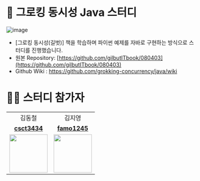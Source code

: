 # 📖 그로킹 동시성 Java 스터디

![image](https://github.com/user-attachments/assets/e5591a97-4286-4d80-afc5-78f63ec82965)

- [그로킹 동시성(길벗)] 책을 학습하며 파이썬 예제를 자바로 구현하는 방식으로 스터디를 진행했습니다.
- 원본 Repository: [https://github.com/gilbutITbook/080403](https://github.com/gilbutITbook/080403)
- Github Wiki : https://github.com/grokking-concurrency/java/wiki

# 👨‍💻 스터디 참가자 

<table>
    <tr align="center">
        <td>김동철</td>
        <td>김지영</td>
    </tr>
    <tr align="center">
        <td><strong><a href='https://github.com/csct3434' target='_blank'>csct3434</a></strong></td>
        <td><strong><a href='https://github.com/famo1245' target='_blank'>famo1245</a></strong></td>
    </tr>
    <tr align="center">
        <td>
            <img src="https://github.com/csct3434.png" width="100" />
        </td>
        <td>
            <img src="https://github.com/famo1245.png" width="100" />
        </td>
    </tr>
</table>
